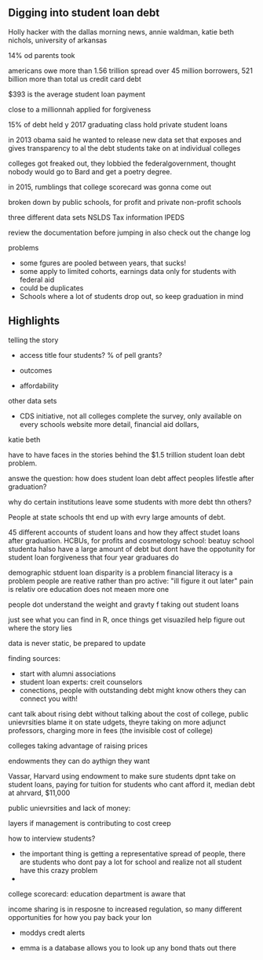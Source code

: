 ## Digging into student loan debt

Holly hacker with the dallas morning news, annie waldman, katie beth nichols, university of arkansas

14% od parents took 

americans owe more than 1.56 trillion spread over 45 million borrowers, 521 billion more than total us credit card debt

$393 is the average student loan payment

close to a millionnah applied for forgiveness

15% of debt held y 2017 graduating class hold private student loans

in 2013 obama said he wanted to release new data set that exposes and gives transparency to al the debt students take on at individual colleges

colleges got freaked out, they lobbied the federalgovernment, thought nobody would go to Bard and get a poetry degree.

in 2015, rumblings that college scorecard was gonna come out

broken down by public schools, for profit and private non-profit schools

three different data sets
NSLDS
Tax information 
IPEDS

review the documentation before jumping in
also check out the change log

problems
- some fgures are pooled between years, that sucks!
- some apply to limited cohorts, earnings data only for students with federal aid
- could be duplicates 
- Schools where a lot of students drop out, so keep graduation in mind

Highlights
- 

telling the story
- access
title four students?
% of pell grants?

- outcomes 
- affordability


other data sets

- CDS initiative, not all colleges complete the survey, only available on every schools website
more detail, financial aid dollars, 

katie beth

have to have faces in the stories behind the $1.5 trillion student loan debt problem.

answe the question: how does student loan debt affect peoples lifestle after graduation?

why do certain institutions leave some students with more debt thn others?

People at state schools tht end up with evry large amounts of debt.

45 different accounts of student loans and how they affect studet loans after graduation. HCBUs, for profits and cosmetology school: beatuy school studenta halso have a large amount of debt but dont have the oppotunity for student loan forgiveness that four year graduares do

demographic stduent loan disparity is a problem
financial literacy is a problem
people are reative rather than pro active: "ill figure it out later"
pain is relativ
ore education does not meaen more one

people dot understand the weight and gravty f taking out student loans

just see what you can find in R, once things get visuaziled help figure out where the story lies

data is never static, be prepared to update

finding sources:
- start with alumni associations
- student loan experts: creit counselors
- conections, people with outstanding debt might know others they can connect you with!



cant talk about rising debt without talking about the cost of college, public unievrsities blame it on state udgets, theyre taking on more adjunct professors, charging more in fees (the invisible cost of college)

colleges taking advantage of raising prices

endowments they can do aythign they want

Vassar, Harvard using endowment to make sure students dpnt take on student loans, paying for tuition for students who cant afford it, median debt at ahrvard, $11,000

public unievrsities and lack of money: 

layers if management is contributing to cost creep

how to interview students?
- the important thing is getting a representative spread of people, there are students who dont pay a lot for school and realize not all student have this crazy problem
- 

college scorecard: education department is aware that 

income sharing is in resposne to increased regulation, so many different opportunities for how you pay back your lon

- moddys credt alerts

- emma is a database allows you to look up any bond thats out there



